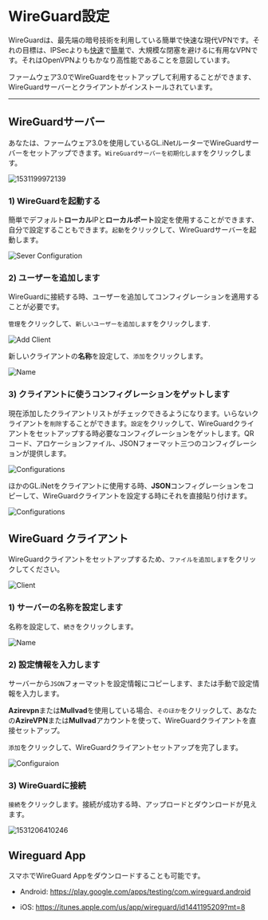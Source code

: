 # WireGuard設定  

WireGuardは、最先端の暗号技術を利用している簡単で快速な現代VPNです。それの目標は、IPSecよりも[快速](https://www.wireguard.com/performance/)で[簡単](https://www.wireguard.com/quickstart/)で、大規模な閉塞を避けるに有用なVPNです。それはOpenVPNよりもかなり高性能であることを意図しています。

ファームウェア3.0でWireGuardをセットアップして利用することができます、WireGuardサーバーとクライアントがインストールされています。



---

## WireGuardサーバー

あなたは、ファームウェア3.0を使用しているGL.iNetルーターでWireGuardサーバーをセットアップできます。`WireGuardサーバーを初期化します`をクリックします。

![1531199972139](https://static.gl-inet.com/docs/jp/3/app/wireguard/WGS1.png)



### 1) WireGuardを起動する 

簡単でデフォルト**ローカル**IPと**ローカルポート**設定を使用することができます、自分で設定することもできます。`起動`をクリックして、WireGuardサーバーを起動します。

![Sever Configuration](https://static.gl-inet.com/docs/jp/3/app/wireguard/WGS2.png)



### 2) ユーザーを追加します

WireGuardに接続する時、ユーザーを追加してコンフィグレーションを適用することが必要です。

`管理`をクリックして、`新しいユーザーを追加します`をクリックします. 

![Add Client](https://static.gl-inet.com/docs/jp/3/app/wireguard/WGS3.png)



新しいクライアントの**名称**を設定して、`添加`をクリックします。

![Name](https://static.gl-inet.com/docs/jp/3/app/wireguard/WGS4.png)



### 3) クライアントに使うコンフィグレーションをゲットします

現在添加したクライアントリストがチェックできるようになります。いらないクライアントを`削除`することができます。`設定`をクリックして、WireGuardクライアントをセットアップする時必要なコンフィグレーションをゲットします。QRコード、アロケーションファイル、JSONフォーマット三つのコンフィグレーションが提供します。

![Configurations](https://static.gl-inet.com/docs/jp/3/app/wireguard/configurations.png)



ほかのGL.iNetをクライアントに使用する時、**JSON**コンフィグレーションをコピーして、WireGuardクライアントを設定する時にそれを直接貼り付けます。

![Configurations](https://static.gl-inet.com/docs/jp/3/app/wireguard/json.png)





## WireGuard クライアント

WireGuardクライアントをセットアップするため、`ファイルを追加します`をクリックしてください。

![Client](https://static.gl-inet.com/docs/jp/3/app/wireguard/WGC1.png)



### 1) サーバーの名称を設定します

名称を設定して、`続き`をクリックします。

![Name](https://static.gl-inet.com/docs/jp/3/app/wireguard/name.png)



### 2) 設定情報を入力します

サーバーから`JSON`フォーマットを設定情報にコピーします、または手動で設定情報を入力します。

**Azirevpn**または**Mullvad**を使用している場合、`そのほか`をクリックして、あなたの**AzireVPN**または**Mullvad**アカウントを使って、WireGuardクライアントを直接セットアップ。

`添加`をクリックして、WireGuardクライアントセットアップを完了します。

![Configuraion](https://static.gl-inet.com/docs/jp/3/app/wireguard/configurations1.png)



### 3) WireGuardに接続

`接続`をクリックします。接続が成功する時、アップロードとダウンロードが見えます。

![1531206410246](https://static.gl-inet.com/docs/jp/3/app/wireguard/WGC5.png)



## Wireguard App 

スマホでWireGuard Appをダウンロードすることも可能です。

- Android: https://play.google.com/apps/testing/com.wireguard.android

- iOS: https://itunes.apple.com/us/app/wireguard/id1441195209?mt=8